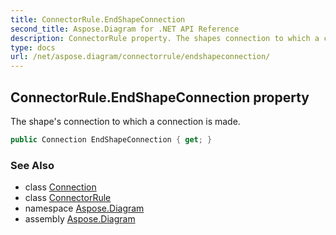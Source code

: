```yaml
---
title: ConnectorRule.EndShapeConnection
second_title: Aspose.Diagram for .NET API Reference
description: ConnectorRule property. The shapes connection to which a connection is made
type: docs
url: /net/aspose.diagram/connectorrule/endshapeconnection/
---
```

## ConnectorRule.EndShapeConnection property

The shape's connection to which a connection is made.

```csharp
public Connection EndShapeConnection { get; }
```

### See Also

* class [Connection](../../connection/)
* class [ConnectorRule](../)
* namespace [Aspose.Diagram](../../connectorrule/)
* assembly [Aspose.Diagram](../../../)



